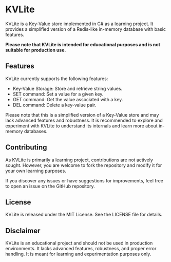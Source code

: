 # KVLite

KVLite is a Key-Value store implemented in C# as a learning project. It provides a simplified version of a Redis-like in-memory database with basic features.

 **Please note that KVLite is intended for educational purposes and is not suitable for production use.**

## Features

KVLite currently supports the following features:

- Key-Value Storage: Store and retrieve string values.
- SET command: Set a value for a given key.
- GET command: Get the value associated with a key.
- DEL command: Delete a key-value pair.

Please note that this is a simplified version of a Key-Value store and may lack advanced features and robustness. It is recommended to explore and experiment with KVLite to understand its internals and learn more about in-memory databases.

## Contributing
As KVLite is primarily a learning project, contributions are not actively sought. However, you are welcome to fork the repository and modify it for your own learning purposes.

If you discover any issues or have suggestions for improvements, feel free to open an issue on the GitHub repository.

## License
KVLite is released under the MIT License. See the LICENSE file for details.

## Disclaimer
KVLite is an educational project and should not be used in production environments. It lacks advanced features, robustness, and proper error handling. It is meant for learning and experimentation purposes only.

